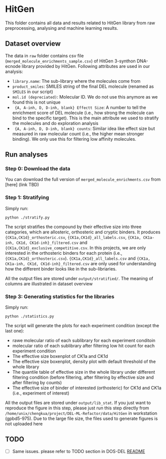 # HitGen
This folder contains all data and results related to HitGen library from raw preprocessing, analysing and machine learning results.

## Dataset overview

The data in `raw` folder contains csv file (`merged_molecule_enrichments_sample.csv`) of HitGen 3-synthon DNA-ecnode library provided by HitGen. Following attributes are used in our analysis:
  - `library.name`: The sub-library where the molecules come from
  - `product_smiles`: SMILES string of the final DEL molecule (renamed as `SMILES` in our script)
  - `mol.id (depreciated)`: Molecular ID. We do not use this anymore as we found this is not unique
  - ` {A, A-inh, D, D-inh, blank} Effectt Size`: A number to tell the enrichment score of DEL molecule (i.e., how strong the molecule can bind to the specific target). This is the main attribute we used to stratify the molecules and do exploration analysis
  - ` {A, A-inh, D, D-inh, blank} counts`: Similar idea like effect size but measured in raw molecular count (i.e., the higher mean stronger binding). We only use this for filtering low affinity molecules.


## Run analyses

### Step 0: Download the data
You can download the full version of `merged_molecule_enrichments.csv` from [here] (link TBD)

### Step 1: Stratifying
Simply run:

```
python ./stratify.py
```
The script stratifies the compound by their effective size into three categories, which are allosteric, orthosteric and cryptic binders. It produces `{CK1a,CK1d}_orthosteric.csv`, `{CK1a,CK1d}_all_labels.csv`, `{CK1a, CK1a-inh, CK1d, CK1d-inh}_filtered.csv` and `{CK1a,CK1d}_exclusive_competitive.csv`. In this projects, we are only interested in the orthosteric binders for each protein (i.e., `{CK1a,CK1d}_orthosteric.csv`). `{CK1a,CK1d}_all_labels.csv` and `{CK1a, CK1a-inh, CK1d, CK1d-inh}_filtered.csv` are only used for understanding how the different binder looks like in the sub-libriaries. 

All the output files are stored under `output/stratified/`. The meaning of columns are illustrated in dataset overview 

### Step 3: Generating statistics for the libraries
Simply run:
```
python ./statistics.py
```

The script will generate the plots for each experiment condition (except the last one):
  - rawe molecular ratio of each sublibrary for each experiment conditoin 
  - molecular ratio of each sublibrary after filtering low hit count for each experiment condition
  - The effective size boxenplot of CK1a and CK1d
  - The effective size boxenplot, density plot with default threshold of the whole library
  - The quantile table of effective size in the whole library under different filtering condition (before filtering, after filtering by effective size and after filtering by counts)
  - The effective size of binder of interested (orthosteric) for CK1d and CK1a (i.e., experiment of interest)

All the output files are stored under `output/lib_stat`. If you just want to reproduce the figure in this step, please just run this step directly from `/home/unix/chengkua/project/DEL-ML-Refactor/data/HitGen` in workstation (gpbd5-975). Due to the large file size, the files used to generate figures is not uploaded here



## TODO
- [ ] Same issues. please refer to TODO section in DOS-DEL [README](https://github.com/broadinstitute/DEL-ML-Refactor/blob/main/data/DOS-DEL/README.md)
